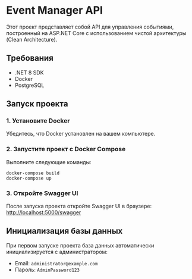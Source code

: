 # Event Manager API

Этот проект представляет собой API для управления событиями, построенный на ASP.NET Core с использованием чистой архитектуры (Clean Architecture).

## Требования

- .NET 8 SDK
- Docker
- PostgreSQL

## Запуск проекта

### 1. Установите Docker
Убедитесь, что Docker установлен на вашем компьютере. 

###  2. Запустите проект с Docker Compose
Выполните следующие команды:
```
docker-compose build
docker-compose up
```
### 3. Откройте Swagger UI

После запуска проекта откройте Swagger UI в браузере:  
[http://localhost:5000/swagger](http://localhost:5000/swagger)

## Инициализация базы данных

При первом запуске проекта база данных автоматически инициализируется с администратором:

- Email: `administrator@example.com`
- Пароль: `AdminPassword123`
